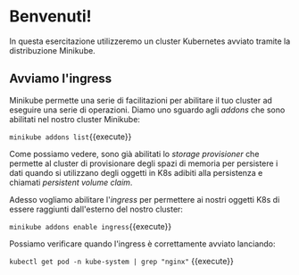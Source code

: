# Benvenuti!

In questa esercitazione utilizzeremo un cluster Kubernetes avviato tramite la distribuzione Minikube.

## Avviamo l'ingress
Minikube permette una serie di facilitazioni per abilitare il tuo cluster ad eseguire una serie di operazioni. 
Diamo uno sguardo agli _addons_ che sono abilitati nel nostro cluster Minikube:

`minikube addons list`{{execute}}

Come possiamo vedere, sono già abilitati lo _storage provisioner_ che permette al cluster di provisionare degli spazi di memoria per persistere i dati quando si utilizzano degli oggetti in K8s adibiti alla persistenza e chiamati  _persistent volume claim_.

Adesso vogliamo abilitare l'_ingress_ per permettere ai nostri oggetti K8s di essere raggiunti dall'esterno del nostro cluster:

`minikube addons enable ingress`{{execute}}

Possiamo verificare quando l'ingress è correttamente avviato lanciando:

`kubectl get pod -n kube-system | grep "nginx"` {{execute}}
